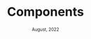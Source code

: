 <div align="center">
  <h1> Components </h1>
  <sub>
    <small> August, 2022</small>
  </sub>
</div>
